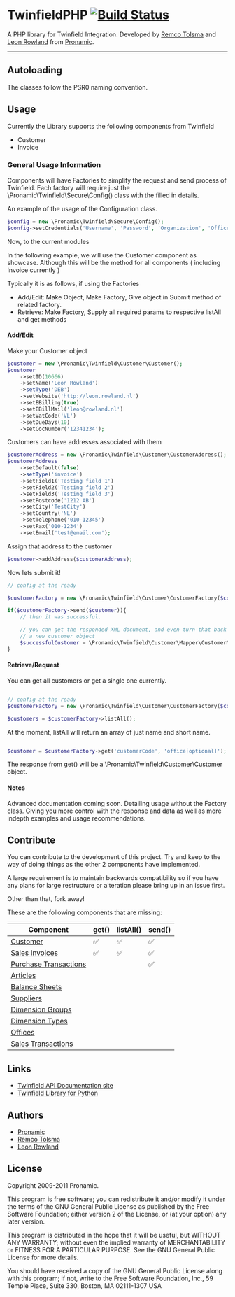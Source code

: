 # TwinfieldPHP  [![Build Status](https://secure.travis-ci.org/pronamic/twinfield.png?branch=develop)](http://travis-ci.org/pronamic/twinfield)
A PHP library for Twinfield Integration. Developed by [Remco Tolsma](http://remcotolsma.nl/) and [Leon Rowland](http://leon.rowland.nl/) from [Pronamic](http://pronamic.nl/).

---

## Autoloading

The classes follow the PSR0 naming convention.


## Usage

Currently the Library supports the following components from Twinfield

* Customer
* Invoice

### General Usage Information
Components will have Factories to simplify the request and send process of Twinfield.
Each factory will require just the \Pronamic\Twinfield\Secure\Config() class with
the filled in details.

An example of the usage of the Configuration class.

```php
$config = new \Pronamic\Twinfield\Secure\Config();
$config->setCredentials('Username', 'Password', 'Organization', 'Office');
```

Now, to the current modules

In the following example, we will use the Customer component as showcase. Although 
this will be the method for all components ( including Invoice currently )

Typically it is as follows, if using the Factories

* Add/Edit: Make Object, Make Factory, Give object in Submit method of related factory.
* Retrieve: Make Factory, Supply all required params to respective listAll and get methods

#### Add/Edit

Make your Customer object

```php
$customer = new \Pronamic\Twinfield\Customer\Customer();
$customer
	->setID(10666)
	->setName('Leon Rowland')
	->setType('DEB')
	->setWebsite('http://leon.rowland.nl')
	->setEBilling(true)
	->setEBillMail('leon@rowland.nl')
	->setVatCode('VL')
	->setDueDays(10)
	->setCocNumber('12341234');
```

Customers can have addresses associated with them

```php
$customerAddress = new \Pronamic\Twinfield\Customer\CustomerAddress();
$customerAddress
	->setDefault(false)
	->setType('invoice')
	->setField1('Testing field 1')
	->setField2('Testing field 2')
	->setField3('Testing field 3')
	->setPostcode('1212 AB')
	->setCity('TestCity')
	->setCountry('NL')
	->setTelephone('010-12345')
	->setFax('010-1234')
	->setEmail('test@email.com');
```

Assign that address to the customer

```php
$customer->addAddress($customerAddress);
```

Now lets submit it!

```php
// config at the ready

$customerFactory = new \Pronamic\Twinfield\Customer\CustomerFactory($config);

if($customerFactory->send($customer)){
	// then it was successful.

	// you can get the responded XML document, and even turn that back into
	// a new customer object
	$successfulCustomer = \Pronamic\Twinfield\Customer\Mapper\CustomerMapper::map($customerFactory->getResponse());
}
```

#### Retrieve/Request

You can get all customers or get a single one currently.

```php

// config at the ready
$customerFactory = new \Pronamic\Twinfield\Customer\CustomerFactory($config);

$customers = $customerFactory->listAll();
```

At the moment, listAll will return an array of just name and short name.

```php

$customer = $customerFactory->get('customerCode', 'office[optional]');
```

The response from get() will be a \Pronamic\Twinfield\Customer\Customer object.


#### Notes

Advanced documentation coming soon. Detailing usage without the Factory class. Giving you more control
with the response and data as well as more indepth examples and usage recommendations.


## Contribute

You can contribute to the development of this project. Try and keep to the way of doing things as
the other 2 components have implemented.

A large requirement is to maintain backwards compatibility so if you have any plans for large
restructure or alteration please bring up in an issue first.

Other than that, fork away!

These are the following components that are missing:

| Component                                                                                                       | get()              | listAll()          | send()             |
| --------------------------------------------------------------------------------------------------------------- | -------------------| ------------------ | ------------------ |
| [Customer](https://c1.twinfield.com/webservices/documentation/#/ApiReference/Masters/Customers)                 | :white_check_mark: | :white_check_mark: | :white_check_mark: |
| [Sales Invoices](https://c1.twinfield.com/webservices/documentation/#/ApiReference/SalesInvoices)               | :white_check_mark: | :white_check_mark: | :white_check_mark: |
| [Purchase Transactions](https://c1.twinfield.com/webservices/documentation/#/ApiReference/PurchaseTransactions) |                    |                    | :white_check_mark: |
| [Articles](https://c1.twinfield.com/webservices/documentation/#/ApiReference/Masters/Articles)                  |                    |                    |                    |
| [Balance Sheets](https://c1.twinfield.com/webservices/documentation/#/ApiReference/Masters/BalanceSheets)       |                    |                    |                    |
| [Suppliers](https://c1.twinfield.com/webservices/documentation/#/ApiReference/Masters/Suppliers)                |                    |                    |                    |
| [Dimension Groups](https://c1.twinfield.com/webservices/documentation/#/ApiReference/Masters/DimensionGroups)   |                    |                    |                    |
| [Dimension Types](https://c1.twinfield.com/webservices/documentation/#/ApiReference/Masters/DimensionTypes)     |                    |                    |                    |
| [Offices](https://c1.twinfield.com/webservices/documentation/#/ApiReference/Masters/Offices)                    |                    |                    |                    |
| [Sales Transactions](https://c1.twinfield.com/webservices/documentation/#/ApiReference/SalesTransactions)       |                    |                    |                    |

## Links

* [Twinfield API Documentation site](https://c1.twinfield.com/webservices/documentation/)
* [Twinfield Library for Python](https://bitbucket.org/vanschelven/twinfield)

## Authors

* [Pronamic](http://pronamic.nl/)
* [Remco Tolsma](http://remcotolsma.nl/)
* [Leon Rowland](http://leon.rowland.nl/)

## License

Copyright 2009-2011 Pronamic.

This program is free software; you can redistribute it and/or modify
it under the terms of the GNU General Public License as published by
the Free Software Foundation; either version 2 of the License, or
(at your option) any later version.

This program is distributed in the hope that it will be useful,
but WITHOUT ANY WARRANTY; without even the implied warranty of
MERCHANTABILITY or FITNESS FOR A PARTICULAR PURPOSE. See the
GNU General Public License for more details.

You should have received a copy of the GNU General Public License
along with this program; if not, write to the Free Software
Foundation, Inc., 59 Temple Place, Suite 330, Boston, MA 02111-1307 USA
